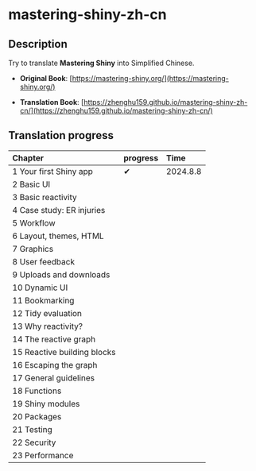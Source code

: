 # mastering-shiny-zh-cn

## Description

Try to translate **Mastering Shiny** into Simplified Chinese.

- **Original Book**: [https://mastering-shiny.org/](https://mastering-shiny.org/)

- **Translation Book**: [https://zhenghu159.github.io/mastering-shiny-zh-cn/](https://zhenghu159.github.io/mastering-shiny-zh-cn/)

## Translation progress

| Chapter                          | progress | Time      |
|:---------------------------------|:---------|:----------|
| 1 Your first Shiny app           | ✔        | 2024.8.8  |
| 2 Basic UI                 |         |   |
| 3 Basic reactivity              |         |  |
| 4 Case study: ER injuries               |         |  |
| 5 Workflow                  |         |  |
| 6 Layout, themes, HTML               |         |  |
| 7 Graphics      |         |  |
| 8 User feedback                 |         |  |
| 9 Uploads and downloads       |         |  |
| 10 Dynamic UI                           |         |  |
| 11 Bookmarking        |         | |
| 12 Tidy evaluation                |         |  |
| 13 Why reactivity?                      |         |  |
| 14 The reactive graph                       |         |  |
| 15 Reactive building blocks                    |        |  |
| 16 Escaping the graph               |         |  |
| 17 General guidelines                 |         |  |
| 18 Functions               |          |           |
| 19 Shiny modules               |          |           |
| 20 Packages                         |          |           |
| 21 Testing                 |          |           |
| 22 Security                     |          |           |
| 23 Performance                       |          |           |



